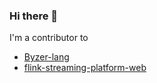 ### Hi there 👋
I'm a contributor to
- [Byzer-lang](https://github.com/byzer-org/byzer-lang)
- [flink-streaming-platform-web](https://github.com/zhp8341/flink-streaming-platform-web)

